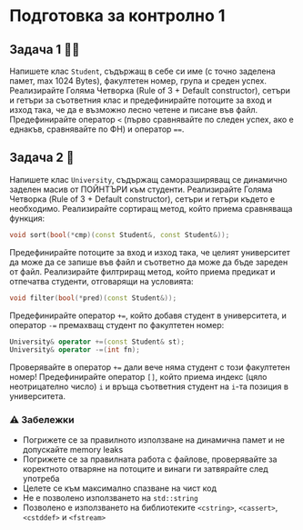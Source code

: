 # Подготовка за контролно 1

## Задача 1 :man_student:
Напишете клас `Student`, съдържащ в себе си име (с точно заделена памет, max 1024 Bytes), факултетен номер, група  и среден успех. Реализирайте Голяма Четворка (Rule of 3 + Default constructor), сетъри и гетъри за съответния клас и предефинирайте потоците за вход и изход така, че да е възможно лесно четене и писане във файл. Предефинирайте оператор `<` (първо сравнявайте по следен успех, ако е еднакъв, сравнявайте по ФН) и оператор `==`.

## Задача 2 :school:
Напишете клас `University`, съдържащ саморазширяващ се динамично заделен масив от ПОЙНТЪРИ към студенти. Реализирайте Голяма Четворка (Rule of 3 + Default constructor), сетъри и гетъри където е необходимо. Реализирайте сортиращ метод, който приема сравняваща функция:
```c++
void sort(bool(*cmp)(const Student&, const Student&));
```
Предефинирайте потоците за вход и изход така, че целият университет да може да се запише във файл и съответно да може да бъде зареден от файл. Реализирайте филтриращ метод, който приема предикат и отпечатва студенти, отговарящи на условията:
```c++
void filter(bool(*pred)(const Student&));
```
Предефинирайте оператор `+=`, който добавя студент в университета, и оператор `-=` премахващ студент по факултетен номер:
```c++
University& operator +=(const Student& st);
University& operator -=(int fn);
```
Проверявайте в оператор `+=` дали вече няма студент с този факултетен номер! Предефинирайте оператор `[]`, който приема индекс (цяло неотрицателно число) `i` и връща съответния студент на `i`-та позиция в университета.

### :warning: Забележки

- Погрижете се за правилното използване на динамична памет и не допускайте memory leaks
- Погрижете се за правилната работа с файлове, проверявайте за коректното отваряне на потоците и винаги ги затвярайте след употреба
- Целете се към максимално спазване на чист код
- Не е позволено използването на `std::string`
- Позволено е използването на библиотеките `<cstring>`, `<cassert>`, `<cstddef>` и `<fstream>`